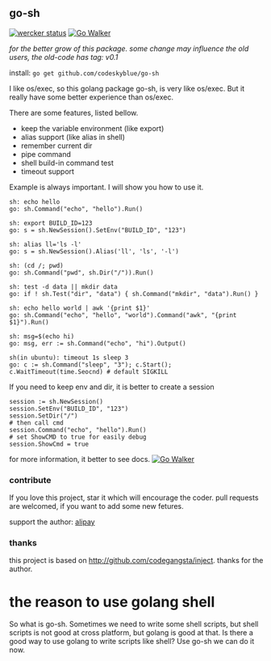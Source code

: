 ## go-sh
[![wercker status](https://app.wercker.com/status/009acbd4f00ccc6de7e2554e12a50d84/s "wercker status")](https://app.wercker.com/project/bykey/009acbd4f00ccc6de7e2554e12a50d84)
[![Go Walker](http://gowalker.org/api/v1/badge)](http://gowalker.org/github.com/codeskyblue/go-sh)

*for the better grow of this package. some change may influence the old users, the old-code has tag: v0.1*

install: `go get github.com/codeskyblue/go-sh`

I like os/exec, so this golang package go-sh, is very like os/exec. But it really have some better experience than os/exec.

There are some features, listed bellow.

* keep the variable environment (like export)
* alias support (like alias in shell)
* remember current dir
* pipe command
* shell build-in command test
* timeout support

Example is always important. I will show you how to use it.

	sh: echo hello
	go: sh.Command("echo", "hello").Run()

	sh: export BUILD_ID=123
	go: s = sh.NewSession().SetEnv("BUILD_ID", "123")

	sh: alias ll='ls -l'
	go: s = sh.NewSession().Alias('ll', 'ls', '-l')

	sh: (cd /; pwd)
	go: sh.Command("pwd", sh.Dir("/")).Run()

	sh: test -d data || mkdir data
	go: if ! sh.Test("dir", "data") { sh.Command("mkdir", "data").Run() }
	
	sh: echo hello world | awk '{print $1}'
	go: sh.Command("echo", "hello", "world").Command("awk", "{print $1}").Run()

	sh: msg=$(echo hi)
	go: msg, err := sh.Command("echo", "hi").Output()

	sh(in ubuntu): timeout 1s sleep 3
	go: c := sh.Command("sleep", "3"); c.Start(); c.WaitTimeout(time.Seocnd) # default SIGKILL

If you need to keep env and dir, it is better to create a session

	session := sh.NewSession()
	session.SetEnv("BUILD_ID", "123")
	session.SetDir("/")
	# then call cmd
	session.Command("echo", "hello").Run()
	# set ShowCMD to true for easily debug
	session.ShowCmd = true

for more information, it better to see docs.
[![Go Walker](http://gowalker.org/api/v1/badge)](http://gowalker.org/github.com/shxsun/go-sh)

### contribute
If you love this project, star it which will encourage the coder. pull requests are welcomed, if you want to add some new fetures.

support the author: [alipay](https://me.alipay.com/goskyblue)

### thanks
this project is based on <http://github.com/codegangsta/inject>. thanks for the author.

# the reason to use golang shell
So what is go-sh. Sometimes we need to write some shell scripts, but shell scripts is not good at cross platform, but golang is good at that. Is there a good way to use golang to write scripts like shell? Use go-sh we can do it now.
